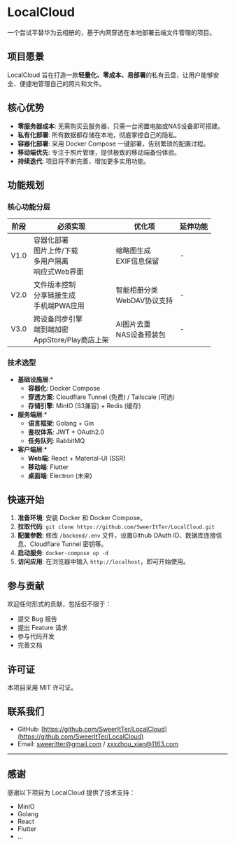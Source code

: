 # LocalCloud

一个尝试平替华为云相册的，基于内网穿透在本地部署云端文件管理的项目。

## 项目愿景

LocalCloud 旨在打造一款**轻量化、零成本、易部署**的私有云盘，让用户能够安全、便捷地管理自己的照片和文件。

## 核心优势

* **零服务器成本**: 无需购买云服务器，只需一台闲置电脑或NAS设备即可搭建。
* **私有化部署**: 所有数据都存储在本地，彻底掌控自己的隐私。
* **容器化部署**: 采用 Docker Compose 一键部署，告别繁琐的配置过程。
* **移动端优先**: 专注于照片管理，提供极致的移动端备份体验。
* **持续迭代**:  项目将不断完善，增加更多实用功能。

## 功能规划

### 核心功能分层

| 阶段 | 必须实现 | 优化项 | 延伸功能 |
|---|---|---|---|
| V1.0 | 容器化部署<br>图片上传/下载<br>多用户隔离<br>响应式Web界面 | 缩略图生成<br>EXIF信息保留 | - |
| V2.0 | 文件版本控制<br>分享链接生成<br>手机端PWA应用 | 智能相册分类<br>WebDAV协议支持 | - |
| V3.0 | 跨设备同步引擎<br>端到端加密<br>AppStore/Play商店上架 | AI图片去重<br>NAS设备预装包 | - |

### 技术选型

* **基础设施层**:*
    * **容器化**: Docker Compose
    * **穿透方案**: Cloudflare Tunnel (免费) / Tailscale (可选)
    * **存储引擎**: MinIO (S3兼容) + Redis (缓存)
* **服务端层**:*
    * **语言框架**: Golang + Gin
    * **鉴权体系**: JWT + OAuth2.0
    * **任务队列**: RabbitMQ
* **客户端层**:*
    * **Web端**: React + Material-UI (SSR)
    * **移动端**: Flutter
    * **桌面端**: Electron (未来)

## 快速开始

1. **准备环境**: 安装 Docker 和 Docker Compose。
2. **拉取代码**: `git clone https://github.com/SweerItTer/LocalCloud.git`
3. **配置参数**: 修改 `/backend/.env` 文件，设置Github OAuth ID、数据库连接信息、Cloudflare Tunnel 密钥等。
4. **启动服务**: `docker-compose up -d`
5. **访问应用**: 在浏览器中输入 `http://localhost`，即可开始使用。

## 参与贡献

欢迎任何形式的贡献，包括但不限于：

* 提交 Bug 报告
* 提出 Feature 请求
* 参与代码开发
* 完善文档

## 许可证

本项目采用 MIT 许可证。

## 联系我们

* GitHub: [https://github.com/SweerItTer/LocalCloud](https://github.com/SweerItTer/LocalCloud)
* Email: sweeritter@gmail.com / xxxzhou_xian@1163.com

---

## 感谢

感谢以下项目为 LocalCloud 提供了技术支持：

* MinIO
* Golang
* React
* Flutter
* ...

